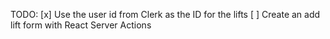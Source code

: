 TODO:
[x] Use the user id from Clerk as the ID for the lifts
[ ] Create an add lift form with React Server Actions
